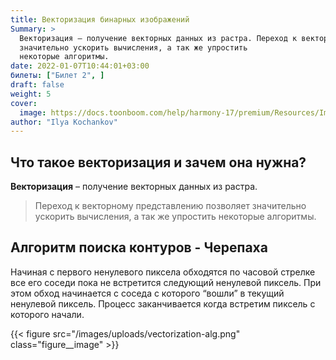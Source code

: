 ```yaml
---
title: Векторизация бинарных изображений
Summary: >
  Векторизация – получение векторных данных из растра. Переход к векторному представлению позволяет
  значительно ускорить вычисления, а так же упростить
  некоторые алгоритмы.
date: 2022-01-07T10:44:01+03:00
билеты: ["Билет 2", ]
draft: false
weight: 5
cover:
  image: https://docs.toonboom.com/help/harmony-17/premium/Resources/Images/HAR/Trad_Anim/002_Scan/vectorize_image.png
author: "Ilya Kochankov"
---
```


## Что такое векторизация и зачем она нужна?

**Векторизация** – получение векторных данных из растра.

> Переход к векторному представлению позволяет
значительно ускорить вычисления, а так же упростить
некоторые алгоритмы.


## Алгоритм поиска контуров - Черепаха

Начиная с первого ненулевого пиксела обходятся по часовой стрелке все его соседи пока не встретится следующий 
ненулевой пиксель. При этом обход начинается с соседа с которого “вошли” в текущий ненулевой пиксель. Процесс 
заканчивается когда встретим пиксель с которого начали.

{{< figure src="/images/uploads/vectorization-alg.png"
class="figure__image" >}}
